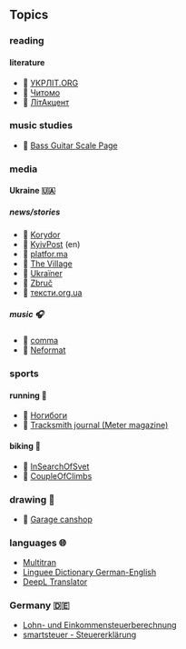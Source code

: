 ## Topics
### reading
#### literature
* 🔗 [УКРЛІТ.ORG](http://ukrlit.org)
* 📰 [Читомо](https://www.chytomo.com)
* 📰 [ЛітАкцент](http://litakcent.com)

### music studies
* 🔗 [Bass Guitar Scale Page](http://www.angelfire.com/id/bass)

### media
#### Ukraine 🇺🇦
##### news/stories
* 📰 [Korydor](http://www.korydor.in.ua/ua)
* 📰 [KyivPost](https://www.kyivpost.com) (en)
* 📰 [platfor.ma](https://platfor.ma)
* 📰 [The Village](https://www.the-village.com.ua)
* 📰 [Ukraїner](https://ukrainer.net)
* 📰 [Zbruč](https://zbruc.eu)
* 📰 [тексти.org.ua](https://texty.org.ua)

##### music 🎧
* 📰 [comma](https://comma.com.ua)
* 📰 [Neformat](https://www.neformat.com.ua)

### sports
#### running 🏃
* 📓 [Ногибоги](https://nogibogi.com)
* 📰 [Tracksmith journal (Meter magazine)](https://journal.tracksmith.com)

#### biking 🚴
* 📓 [InSearchOfSvet](https://www.insearchofsvet.com)
* 📓 [CoupleOfClimbs](https://www.coupleofclimbs.com)

### drawing 🎨
* 📓 [Garage canshop](http://canshop.com.ua/blog)

### languages 🌐
* [Multitran](https://www.multitran.com/de/ru)
* [Linguee Dictionary German-English](https://www.linguee.com/english-german)
* [DeepL Translator](https://www.deepl.com/translator)

### Germany 🇩🇪
* [Lohn- und Einkommensteuerberechnung](http://www.parmentier.de/steuer/steuer.htm?wagetax.htm)
* [smartsteuer - Steuererklärung](https://www.smartsteuer.de/online)
